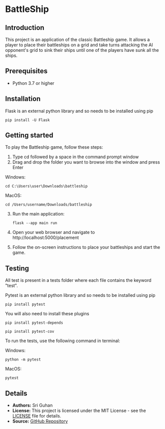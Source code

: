 # BattleShip

## Introduction
This project is an application of the classic Battleship game. It allows a player to place their battleships on a grid and take turns attacking the AI opponent's grid to sink their ships until one of the players have sunk all the ships.



## Prerequisites

- Python 3.7 or higher

## Installation
Flask is an external python library and so needs to be installed using pip

`pip install -U Flask`

## Getting started
To play the Battleship game, follow these steps:
1) Type cd followed by a space in the command prompt window
2) Drag and drop the folder you want to browse into the window and press Enter

Windows:

   `cd C:\Users\user\Downloads\battleship`
   
MacOS:

   `cd /Users/username/Downloads/battleship`

3) Run the main application:

   `flask --app main run`
4) Open your web browser and navigate to http://localhost:5000/placement
5) Follow the on-screen instructions to place your battleships and start the game.

## Testing
All test is present in a tests folder where each file contains the keyword "test". 

Pytest is an external python library and so needs to be installed using pip

`pip install pytest`

You will also need to install these plugins

`pip install pytest-depends`

`pip install pytest-cov`

To run the tests, use the following command in terminal:

Windows:

`python -m pytest` 

MacOS:

`pytest`

## Details

* **Authors:** Sri Guhan
* **License:** This project is licensed under the MIT License - see the [LICENSE](LICENSE) file for details.
* **Source:** [GitHub Repository](https://github.com/guhan-tofu/BattleShip)

